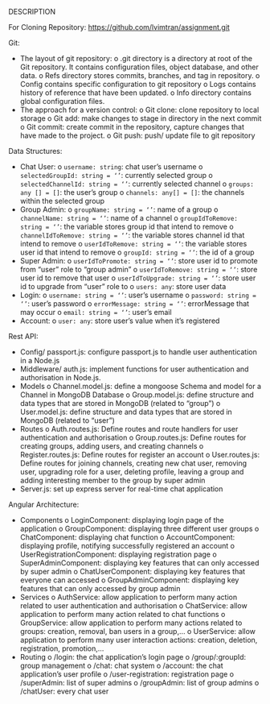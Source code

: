 DESCRIPTION

For Cloning Repository: https://github.com/lvimtran/assignment.git

Git: 
-	The layout of git repository:
o	.git directory is a directory at root of the Git repository. It contains configuration files, object database, and other data. 
o	Refs directory stores commits, branches, and tag in repository. 
o	Config contains specific configuration to git repository
o	Logs contains history of reference that have been updated.
o	Info directory contains global configuration files.
-	The approach for a version control:
o	Git clone: clone repository to local storage 
o	Git add: make changes to stage in directory in the next commit
o	Git commit: create commit in the repository, capture changes that have made to the project.
o	Git push: push/ update file to git repository 

Data Structures: 
-	Chat User:
o	`username: string`: chat user’s username
o	`selectedGroupId: string = ‘’`: currently selected group
o	`selectedChannelId: string = ‘’`: currently selected channel
o	`groups: any [] = []`: the user’s group
o	`channels: any[] = []`: the channels within the selected group
-	Group Admin:
o	`groupName: string = ‘’`: name of a group
o	`channelName: string = ‘’`: name of a channel
o	`groupIdToRemove: string = ‘’`: the variable stores group id that intend to remove
o	`channelIdToRemove: string = ‘’`: the variable stores channel id that intend to remove
o	`userIdToRemove: string = ‘’`: the variable stores user id that intend to remove
o	`groupId: string = ‘’`: the id of a group
-	Super Admin:
o	`userIdToPromote: string = ‘’`: store user id to promote from “user” role to “group admin”
o	`userIdToRemove: string = ‘’`: store user id to remove that user
o	`userIdToUpgrade: string = ‘’`: store user id to upgrade from “user” role to 
o	`users: any`: store user data
-	Login:
o	`username: string = ‘’`: user’s username
o	`password: string = ‘’`: user’s password
o	`errorMessage: string = ‘’`: errorMessage that may occur 
o	`email: string = ‘’`: user’s email
-	Account:
o	`user: any`: store user’s value when it’s registered


Rest API: 
-	Config/ passport.js: configure passport.js to handle user authentication in a Node.js
-	Middleware/ auth.js: implement functions for user authentication and authorisation in Node.js. 
-	Models
o	Channel.model.js: define a mongoose Schema and model for a Channel in MongoDB Database
o	Group.model.js: define structure and data types that are stored in MongoDB (related to “group”) 
o	User.model.js: define structure and data types that are stored in MongoDB (related to “user”)
-	Routes
o	Auth.routes.js: Define routes and route handlers for user authentication and authorisation
o	Group.routes.js: Define routes for creating groups, adding users, and creating channels
o	Register.routes.js: Define routes for register an account
o	User.routes.js: Define routes for joining channels, creating new chat user, removing user, upgrading role for a user, deleting profile, leaving a group and adding interesting member to the group by super admin
-	Server.js: set up express server for real-time chat application

Angular Architecture: 
-	Components
o	LoginComponent: displaying login page of the application
o	GroupComponent: displaying three different user groups 
o	ChatComponent: displaying chat function
o	AccountComponent: displaying profile, notifying successfully registered an account
o	UserRegistrationComponent: displaying registration page
o	SuperAdminComponent: displaying key features that can only accessed by super admin
o	ChatUserComponent: displaying key features that everyone can accessed 
o	GroupAdminComponent: displaying key features that can only accessed by group admin
-	Services
o	AuthService: allow application to perform many action related to user authentication and authorisation
o	ChatService: allow application to perform many action related to chat functions
o	GroupService: allow application to perform many actions related to groups: creation, removal, ban users in a group,… 
o	UserService: allow application to perform many user interaction actions: creation, deletion, registration, promotion,…
-	Routing
o	/login: the chat application’s login page 
o	/group/:groupId: group management
o	/chat: chat system
o	/account: the chat application’s user profile
o	/user-registration: registration page 
o	/superAdmin: list of super admins 
o	/groupAdmin: list of group admins
o	/chatUser: every chat user
